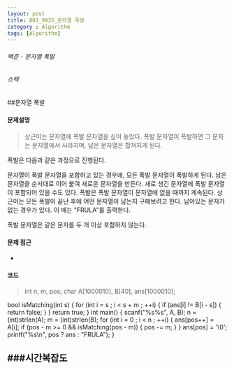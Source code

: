 ```yaml
---
layout: post
title: BOJ_9935_문자열 폭발
category : Algorithm
tags: [Algorithm]
---
```

###### 백준 - 문자열 폭발

###### 스택

##문자열 폭발

#### 문제설명
>상근이는 문자열에 폭발 문자열을 심어 놓았다. 폭발 문자열이 폭발하면 그 문자는 문자열에서 사라지며, 남은 문자열은 합쳐지게 된다.

폭발은 다음과 같은 과정으로 진행된다.

문자열이 폭발 문자열을 포함하고 있는 경우에, 모든 폭발 문자열이 폭발하게 된다. 남은 문자열을 순서대로 이어 붙여 새로운 문자열을 만든다.
새로 생긴 문자열에 폭발 문자열이 포함되어 있을 수도 있다.
폭발은 폭발 문자열이 문자열에 없을 때까지 계속된다.
상근이는 모든 폭발이 끝난 후에 어떤 문자열이 남는지 구해보려고 한다. 남아있는 문자가 없는 경우가 있다. 이 때는 "FRULA"를 출력한다.

폭발 문자열은 같은 문자를 두 개 이상 포함하지 않는다.
#### 문제 접근
- 

#### 코드

>int n, m, pos;
char A[1000010], B[40], ans[1000010];
 
bool isMatching(int s) {
  for (int i = s ; i < s + m ; ++i) {
    if (ans[i] != B[i - s]) {
      return false;
    }
  }
  return true;
}
int main() {
  scanf("%s%s", A, B);
  n = (int)strlen(A);
  m = (int)strlen(B);
  for (int i = 0 ; i < n ; ++i) {
    ans[pos++] = A[i];
    if (pos - m >= 0 && isMatching(pos - m)) {
      pos -= m;
    }
  }
  ans[pos] = '\0';
  printf("%s\n", pos ? ans : "FRULA");
}


###시간복잡도
- 
